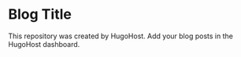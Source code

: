 # Blog Title

This repository was created by HugoHost. Add your blog posts in the HugoHost dashboard.